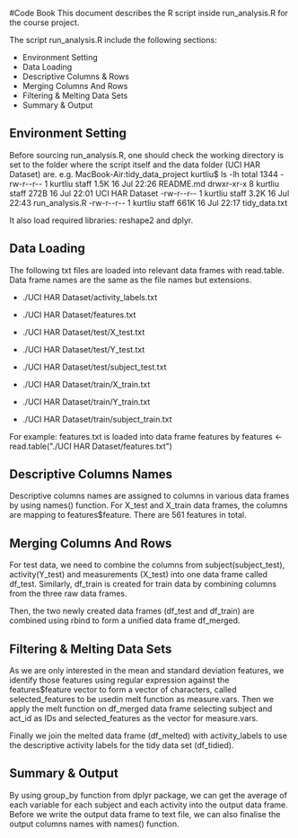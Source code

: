 #Code Book 
This document describes the R script inside run_analysis.R for the course project.

The script run_analysis.R include the following sections:
* Environment Setting
* Data Loading
* Descriptive Columns & Rows
* Merging Columns And Rows
* Filtering & Melting Data Sets
* Summary & Output

## Environment Setting
Before sourcing run_analysis.R, one should check the working directory is set to the folder where the script itself and the data folder (UCI HAR Dataset) are.
e.g. 
MacBook-Air:tidy_data_project kurtliu$ ls -lh
total 1344
-rw-r--r--  1 kurtliu  staff   1.5K 16 Jul 22:26 README.md
drwxr-xr-x  8 kurtliu  staff   272B 16 Jul 22:01 UCI HAR Dataset
-rw-r--r--  1 kurtliu  staff   3.2K 16 Jul 22:43 run_analysis.R
-rw-r--r--  1 kurtliu  staff   661K 16 Jul 22:17 tidy_data.txt

It also load required libraries: reshape2 and dplyr.

## Data Loading
The following txt files are loaded into relevant data frames with read.table. Data frame names are the same as the file names but extensions.
* ./UCI HAR Dataset/activity_labels.txt
* ./UCI HAR Dataset/features.txt

* ./UCI HAR Dataset/test/X_test.txt
* ./UCI HAR Dataset/test/Y_test.txt
* ./UCI HAR Dataset/test/subject_test.txt

* ./UCI HAR Dataset/train/X_train.txt
* ./UCI HAR Dataset/train/Y_train.txt
* ./UCI HAR Dataset/train/subject_train.txt

For example: features.txt is loaded into data frame features by 
  features <- read.table("./UCI HAR Dataset/features.txt")

## Descriptive Columns Names
Descriptive columns names are assigned to columns in various data frames by using names() function. 
For X_test and X_train data frames, the columns are mapping to features$feature. There are 561 features in total.

## Merging Columns And Rows
For test data, we need to combine the columns from subject(subject_test), activity(Y_test) and measurements (X_test) into one data frame called df_test.
Similarly, df_train is created for train data by combining columns from the three raw data frames.

Then, the two newly created data frames (df_test and df_train) are combined using rbind to form a unified data frame df_merged.

## Filtering & Melting Data Sets
As we are only interested in the mean and standard deviation features, we identify those features using regular expression against the features$feature vector
to form a vector of characters, called selected_features to be usedin melt function as measure.vars. Then we apply the melt function on df_merged data frame selecting subject and act_id as IDs 
and selected_features as the vector for measure.vars.

Finally we join the melted data frame (df_melted) with activity_labels to use the descriptive activity labels for the tidy data set (df_tidied).

## Summary & Output
By using group_by function from dplyr package, we can get the average of each variable for each subject and each activity into the output data frame.
Before we write the output data frame to text file, we can also finalise the output columns names with names() function.

 
